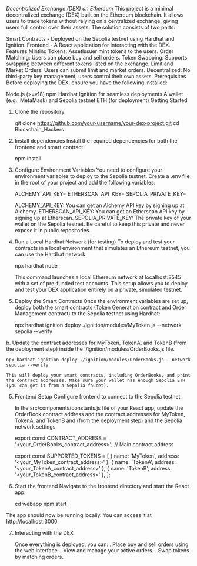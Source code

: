 *Decentralized Exchange (DEX) on Ethereum*
This project is a minimal decentralized exchange (DEX) built on the Ethereum blockchain. It allows users to trade tokens without relying on a centralized exchange, giving users full control over their assets. The solution consists of two parts:

Smart Contracts - Deployed on the Sepolia testnet using Hardhat and Ignition.
Frontend - A React application for interacting with the DEX.
Features
Minting Tokens: AssetIssuer mint tokens to the users.
Order Matching: Users can place buy and sell orders.
Token Swapping: Supports swapping between different tokens listed on the exchange.
Limit and Market Orders: Users can submit limit and market orders.
Decentralized: No third-party key management; users control their own assets.
Prerequisites
Before deploying the DEX, ensure you have the following installed:

Node.js (>=v18)
npm
Hardhat
Ignition for seamless deployments
A wallet (e.g., MetaMask) and Sepolia testnet ETH (for deployment)
Getting Started

1. Clone the repository

    git clone https://github.com/your-username/your-dex-project.git
    cd Blockchain_Hackers

2. Install dependencies
   Install the required dependencies for both the frontend and smart contract:

    npm install

3. Configure Environment Variables
   You need to configure your environment variables to deploy to the Sepolia testnet. Create a .env file in the root of your project and add the following variables:

    ALCHEMY_API_KEY=<your-alchemy-api-key>
    ETHERSCAN_API_KEY=<your-etherscan-api-key>
    SEPOLIA_PRIVATE_KEY=<your-sepolia-private-key>

    ALCHEMY_API_KEY: You can get an Alchemy API key by signing up at Alchemy.
    ETHERSCAN_API_KEY: You can get an Etherscan API key by signing up at Etherscan.
    SEPOLIA_PRIVATE_KEY: The private key of your wallet on the Sepolia testnet. Be careful to keep this private and never expose it in public repositories.

4. Run a Local Hardhat Network (for testing)
   To deploy and test your contracts in a local environment that simulates an Ethereum testnet, you can use the Hardhat network.

    npx hardhat node

    This command launches a local Ethereum network at localhost:8545 with a set of pre-funded test accounts. This setup allows you to deploy and test your DEX application entirely on a private, simulated testnet.

5. Deploy the Smart Contracts
   Once the environment variables are set up, deploy both the smart contracts (Token Generation contract and Order Management contract) to the Sepolia testnet using Hardhat:

    npx hardhat ignition deploy ./ignition/modules/MyToken.js --network sepolia --verify

b. Update the contract addresses for MyToken, TokenA, and TokenB (from the deployment step) inside the ./ignition/modules/OrderBooks.js file.

    npx hardhat ignition deploy ./ignition/modules/OrderBooks.js --network sepolia --verify

    This will deploy your smart contracts, including OrderBooks, and print the contract addresses. Make sure your wallet has enough Sepolia ETH (you can get it from a Sepolia faucet).

5. Frontend Setup
   Configure frontend to connect to the Sepolia testnet

    In the src/components/constants.js file of your React app, update the OrderBook contract address and the contract addresses for MyToken, TokenA, and TokenB and (from the deployment step) and the Sepolia network settings.

    export const CONTRACT_ADDRESS = '<your_OrderBooks_contract_address>'; // Main contract address

    export const SUPPORTED_TOKENS = [
    { name: 'MyToken', address: '<your_MyToken_contract_address>' },
    { name: 'TokenA', address: '<your_TokenA_contract_address>' },
    { name: 'TokenB', address: '<your_TokenB_contract_address>' },
    ];

6. Start the frontend
   Navigate to the frontend directory and start the React app:

    cd webapp
    npm start

The app should now be running locally. You can access it at http://localhost:3000.

7. Interacting with the DEX

    Once everything is deployed, you can:
    . Place buy and sell orders using the web interface.
    . View and manage your active orders.
    . Swap tokens by matching orders.
